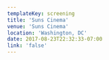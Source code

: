 ```yaml
---
templateKey: screening
title: 'Suns Cinema'
venue: 'Suns Cinema'
location: 'Washington, DC'
date: 2017-08-23T22:32:33-07:00
link: 'false'
---
```


